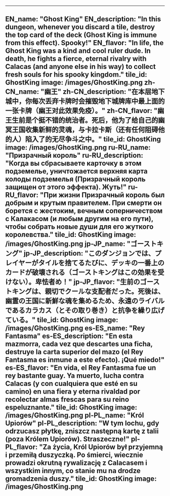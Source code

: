 ---

EN_name: "Ghost King"
EN_description: "In this dungeon, whenever you discard a tile, destroy the top card of the deck (Ghost King is immune from this effect).  Spooky!"
EN_flavor: "In life, the Ghost King was a kind and cool ruler dude. In death, he fights a fierce, eternal rivalry with Calacas (and anyone else in his way) to collect fresh souls for his spooky kingdom."
tile_id: GhostKing
image: /images/GhostKing.png
zh-CN_name: "幽王"
zh-CN_description: "在本层地下城中，你每次丢弃卡牌时会摧毁地下城牌库中最上面的一张卡牌（幽王对此效果免疫）。"
zh-CN_flavor: "幽王生前是个挺不错的统治者。死后，他为了给自己的幽冥王国收集新鲜的灵魂，与卡拉卡斯（还有任何阻碍他的人）陷入了的无尽争斗之中。"
tile_id: GhostKing
image: /images/GhostKing.png
ru-RU_name: "Призрачный король"
ru-RU_description: "Когда вы сбрасываете карточку в этом подземелье, уничтожается верхняя карта колоды подземелья (Призрачный король защищен от этого эффекта). Жуть!"
ru-RU_flavor: "При жизни Призрачный король был добрым и крутым правителем. При смерти он борется с жестоким, вечным соперничеством с Калакасом (и любым другим на его пути), чтобы собрать новые души для его жуткого королевства."
tile_id: GhostKing
image: /images/GhostKing.png
jp-JP_name: "ゴーストキング"
jp-JP_description: "このダンジョンでは、プレイヤーがタイルを捨てるたびに、デッキの一番上のカードが破壊される（ゴーストキングはこの効果を受けない）。卑怯者め！"
jp-JP_flavor: "生前のゴーストキングは、親切でクールな支配者だった。死後は、幽霊の王国に新鮮な魂を集めるため、永遠のライバルであるカラカス（とその取り巻き）と抗争を繰り広げている。"
tile_id: GhostKing
image: /images/GhostKing.png
es-ES_name: "Rey Fantasma"
es-ES_description: "En esta mazmorra, cada vez que descartes una ficha, destruye la carta superior del mazo (el Rey Fantasma es inmune a este efecto). ¡Qué miedo!"
es-ES_flavor: "En vida, el Rey Fantasma fue un rey bastante guay. Ya muerto, lucha contra Calacas (y con cualquiera que esté en su camino) en una fiera y eterna rivaldad por recolectar almas frescas para su reino espeluznante."
tile_id: GhostKing
image: /images/GhostKing.png
pl-PL_name: "Król Upiorów"
pl-PL_description: "W tym lochu, gdy odrzucasz płytkę, zniszcz następną kartę z talii (poza Królem Upiorów). Straszeczne!"
pl-PL_flavor: "Za życia, Król Upiorów był przyjemną i przemiłą duszyczką. Po śmierci, wiecznie prowadzi okrutną rywalizację z Calacasem i wszystkim innym, co stanie mu na drodze gromadzenia duszy."
tile_id: GhostKing
image: /images/GhostKing.png
---